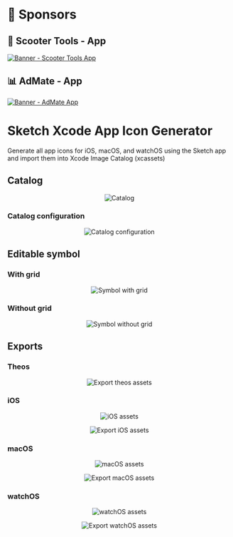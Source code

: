 # 🎉 Sponsors

## 🛴 Scooter Tools - App
[![Banner - Scooter Tools App](https://github.com/juanillo62gm/juanillo62gm/raw/master/assets/banner-scooter-tools.png)](https://scootertools.app)

## 📊 AdMate - App
[![Banner - AdMate App](https://github.com/juanillo62gm/juanillo62gm/raw/master/assets/banner-admate.png)](https://scootertools.app)

# Sketch Xcode App Icon Generator
Generate all app icons for iOS, macOS, and watchOS using the Sketch app and import them into Xcode Image Catalog (xcassets)

## Catalog
<p align="center">
  <img src="/Assets/Catalog.png" alt="Catalog">
</p>

### Catalog configuration
<p align="center">
  <img src="/Assets/AllSizes.png" alt="Catalog configuration">
</p>

## Editable symbol

### With grid
<p align="center">
  <img src="/Assets/SymbolWithGrid.png" alt="Symbol with grid">
</p>

### Without grid
<p align="center">
  <img src="/Assets/SymbolWithoutGrid.png" alt="Symbol without grid">
</p>

## Exports

### Theos
<p align="center">
  <img src="/Assets/TheosExport.png" alt="Export theos assets">
</p>

### iOS
<p align="center">
  <img src="/Assets/iOS.png" alt="iOS assets">
</p>

<p align="center">
  <img src="/Assets/iOSExport.png" alt="Export iOS assets">
</p>


### macOS
<p align="center">
  <img src="/Assets/macOS.png" alt="macOS assets">
</p>
<p align="center">
  <img src="/Assets/macOSExport.png" alt="Export macOS assets">
</p>


### watchOS
<p align="center">
  <img src="/Assets/watchOS.png" alt="watchOS assets">
</p>
<p align="center">
  <img src="/Assets/watchOSExport.png" alt="Export watchOS assets">
</p>
